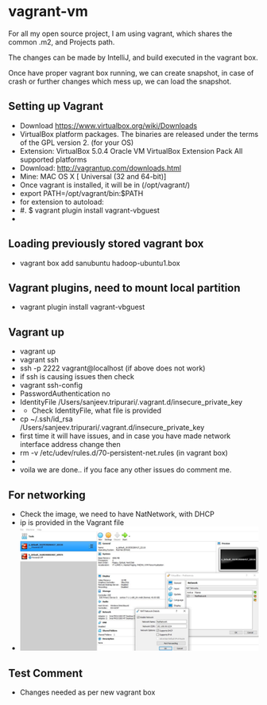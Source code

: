 # vagrant-vm

For all my open source project, I am using vagrant, which shares the common .m2, and Projects path.

The changes can be made by IntelliJ, and build executed in the vagrant box.

Once have proper vagrant box running, we can create snapshot, in case of crash or further changes which mess up, we can load the snapshot.

## Setting up Vagrant
* Download https://www.virtualbox.org/wiki/Downloads
* VirtualBox platform packages. The binaries are released under the terms of the GPL version 2. (for your OS)
* Extension: VirtualBox 5.0.4 Oracle VM VirtualBox Extension Pack  All supported platforms 
* Download: http://vagrantup.com/downloads.html
* Mine: MAC OS X [ Universal (32 and 64-bit)]
* Once vagrant is installed, it will be in (/opt/vagrant/)
* export PATH=/opt/vagrant/bin:$PATH
* for extension to autoload: 
* #. $ vagrant plugin install vagrant-vbguest
* 
## Loading previously stored vagrant box
* vagrant box add sanubuntu hadoop-ubuntu1.box 

## Vagrant plugins, need to mount local partition
* vagrant plugin install vagrant-vbguest

## Vagrant up
* vagrant up
* vagrant ssh
* ssh -p 2222 vagrant@localhost (if above does not work)
* if ssh is causing issues then check
* vagrant ssh-config
*   PasswordAuthentication no
*  IdentityFile /Users/sanjeev.tripurari/.vagrant.d/insecure_private_key
* * Check IdentityFile, what file is provided
* cp  ~/.ssh/id_rsa /Users/sanjeev.tripurari/.vagrant.d/insecure_private_key
* first time it will have issues, and in case you have made network interface address change then 
* rm -v /etc/udev/rules.d/70-persistent-net.rules  (in vagrant box)
* 
* voila we are done.. if you face any other issues do comment me.

## For networking
* Check the image, we need to have NatNetwork, with DHCP
* ip is provided in the Vagrant file
* ![NatNetwork](https://github.com/sanjeevtripurari/vagrant-vm/blob/master/vm-with-nat-network.jpg)


## Test Comment
* Changes needed as per new vagrant box

